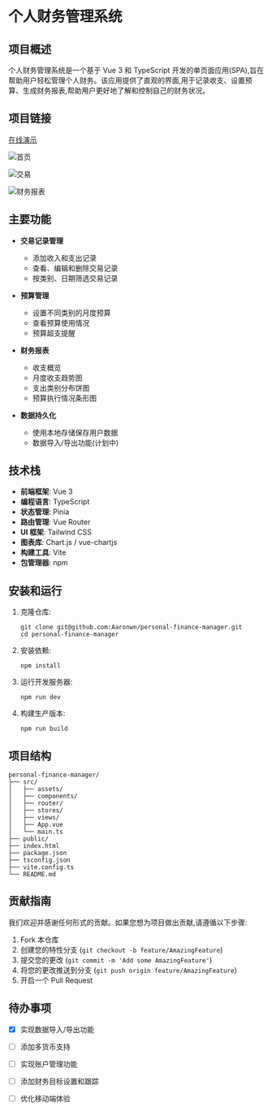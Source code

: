 # 个人财务管理系统

## 项目概述

个人财务管理系统是一个基于 Vue 3 和 TypeScript 开发的单页面应用(SPA),旨在帮助用户轻松管理个人财务。该应用提供了直观的界面,用于记录收支、设置预算、生成财务报表,帮助用户更好地了解和控制自己的财务状况。

## 项目链接

[在线演示](https://personal-finance-manager-nm7drpsu9-aaronwns-projects.vercel.app/)

![首页](https://ice.frostsky.com/2024/08/20/f54a169132300ef2c87109ebec3e9402.png)

![交易](https://ice.frostsky.com/2024/08/20/b5d91ba0f172bbf55e4e919ca1bc1741.png)

![财务报表](https://ice.frostsky.com/2024/08/20/b77bf98f43b31d888d8872bfb94bc0c3.png)

## 主要功能

- **交易记录管理**
  - 添加收入和支出记录
  - 查看、编辑和删除交易记录
  - 按类别、日期筛选交易记录

- **预算管理**
  - 设置不同类别的月度预算
  - 查看预算使用情况
  - 预算超支提醒

- **财务报表**
  - 收支概览
  - 月度收支趋势图
  - 支出类别分布饼图
  - 预算执行情况条形图

- **数据持久化**
  - 使用本地存储保存用户数据
  - 数据导入/导出功能(计划中)

## 技术栈

- **前端框架**: Vue 3
- **编程语言**: TypeScript
- **状态管理**: Pinia
- **路由管理**: Vue Router
- **UI 框架**: Tailwind CSS
- **图表库**: Chart.js / vue-chartjs
- **构建工具**: Vite
- **包管理器**: npm

## 安装和运行

1. 克隆仓库:
   ```
   git clone git@github.com:Aaronwn/personal-finance-manager.git
   cd personal-finance-manager
   ```

2. 安装依赖:
   ```
   npm install
   ```

3. 运行开发服务器:
   ```
   npm run dev
   ```

4. 构建生产版本:
   ```
   npm run build
   ```

## 项目结构

```
personal-finance-manager/
├── src/
│   ├── assets/
│   ├── components/
│   ├── router/
│   ├── stores/
│   ├── views/
│   ├── App.vue
│   └── main.ts
├── public/
├── index.html
├── package.json
├── tsconfig.json
├── vite.config.ts
└── README.md
```

## 贡献指南

我们欢迎并感谢任何形式的贡献。如果您想为项目做出贡献,请遵循以下步骤:

1. Fork 本仓库
2. 创建您的特性分支 (`git checkout -b feature/AmazingFeature`)
3. 提交您的更改 (`git commit -m 'Add some AmazingFeature'`)
4. 将您的更改推送到分支 (`git push origin feature/AmazingFeature`)
5. 开启一个 Pull Request

## 待办事项

- [x] 实现数据导入/导出功能
- [ ] 添加多货币支持
- [ ] 实现账户管理功能
- [ ] 添加财务目标设置和跟踪
- [ ] 优化移动端体验

